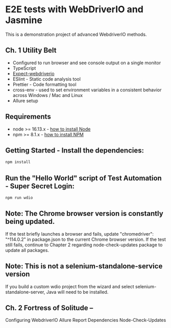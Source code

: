 # E2E tests with WebDriverIO and Jasmine


This is a demonstration project of advanced WebdriverIO methods.  
## Ch. 1 Utility Belt
-   Configured to run browser and see console output on a single monitor 
-   TypeScript 
-   [Expect-webdriverio](https://github.com/webdriverio/expect-webdriverio)
-   ESlint - Static code analysis tool
-   Prettier - Code formatting tool
-   cross-env - used to set environment variables in a consistent behavior across Windows / Mac and Linux 
-   Allure setup 

## Requirements
-   node >= 16.13.x - [how to install Node](https://nodejs.org/en/download/)
-   npm >= 8.1.x - [how to install NPM](https://www.npmjs.com/get-npm)

## Getting Started - Install the dependencies:
```powershell / zsh
npm install
```

## Run the "Hello World" script of Test Automation - Super Secret Login:
```powershell / zsh
npm run wdio
```

## Note: The Chrome browser version is constantly being updated. 
If the test briefly launches a browser and fails, update "chromedriver": "^114.0.2" in package.json to the current Chrome browser version.
If the test still fails, continue to Chapter 2 regarding node-check-updates package to update all packages.

## Note: This is not a selenium-standalone-service version
If you build a custom wdio project from the wizard and select selenium-standalone-server, Java will need to be installed.



## Ch. 2 Fortress of Solitude – 
Configuring WebdriverIO 
Allure Report Dependencies
Node-Check-Updates 